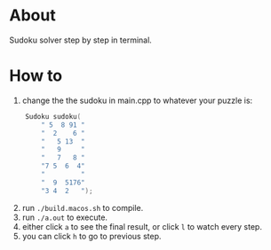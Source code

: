 # About
Sudoku solver step by step in terminal.

# How to
1. change the the sudoku in main.cpp to whatever your puzzle is:
``` C++
    Sudoku sudoku(
        " 5  8 91 "
        "  2    6 "
        "   5 13  "
        "   9     "
        "   7   8 "
        "7 5  6  4"
        "         "
        "  9  5176"
        "3 4  2   ");
```

2. run `./build.macos.sh` to compile.
3. run `./a.out` to execute.
4. either click `a` to see the final result, or click `l` to watch every step.
5. you can click `h` to go to previous step.